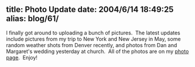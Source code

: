 title: Photo Update
date: 2004/6/14 18:49:25
alias: blog/61/
---
I finally got around to uploading a bunch of pictures.  The latest updates include pictures from my trip to New York and New Jersey in May, some random weather shots from Denver recently, and photos from Dan and Margaret's wedding yesterday at church.  All of the photos are on my [photo page](photo.asp).  Enjoy!